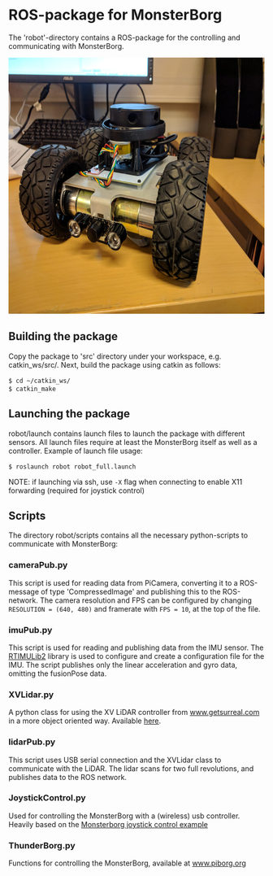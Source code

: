 # ROS-package for MonsterBorg
The 'robot'-directory contains a ROS-package for the controlling and communicating with MonsterBorg.

<img src="images/MBorg.jpg" alt="MonsterBorg equipped with 
Lidar/IMU/Camera"
title="MonsterBorg equipped with Lidar/IMU/Camera" width="672" height="504"/>

## Building the package
Copy the package to 'src' directory under your workspace, e.g. catkin_ws/src/. Next, build the package using catkin as follows:

```console
$ cd ~/catkin_ws/
$ catkin_make
```
## Launching the package
robot/launch contains launch files to launch the package with different sensors. All launch files require at least the MonsterBorg itself as well as a controller.
Example of launch file usage:

```console
$ roslaunch robot robot_full.launch
```
NOTE: if launching via ssh, use ```-X``` flag when connecting to enable X11 forwarding (required for joystick control)

## Scripts
The directory robot/scripts contains all the necessary python-scripts to communicate with MonsterBorg:
### cameraPub.py
This script is used for reading data from PiCamera, converting it to a ROS-message of type 'CompressedImage' and publishing this to the ROS-network. The camera resolution and FPS can be configured by changing ```RESOLUTION = (640, 480)``` and framerate with ```FPS = 10```, at the top of the file. 
### imuPub.py
This script is used for reading and publishing data from the IMU sensor. The [RTIMULib2](https://github.com/RTIMULib/RTIMULib2) library is used to configure and create a configuration file for the IMU. The script publishes only the linear acceleration and gyro data, omitting the fusionPose data.
### XVLidar.py
A python class for using the XV LiDAR controller from www.getsurreal.com in a more object oriented way. Available [here](https://github.com/tapioho/XVLidar).
### lidarPub.py
This script uses USB serial connection and the XVLidar class to communicate with the LiDAR. The lidar scans for two full revolutions, and publishes data to the ROS network.
### JoystickControl.py
Used for controlling the MonsterBorg with a (wireless) usb controller. Heavily based on the [Monsterborg joystick control example](https://www.piborg.org/blog/build/monsterborg-build/monsterborg-examples-joystick-control)
### ThunderBorg.py
Functions for controlling the MonsterBorg, available at www.piborg.org
